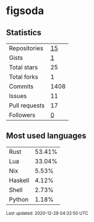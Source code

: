 # figsoda


## Statistics

<table>
    <tr>
        <td>Repositories</td>
        <td><a href="https://github.com/figsoda?tab=repositories">15</a></td>
    </tr>
    <tr>
        <td>Gists</td>
        <td><a href="https://gist.github.com/figsoda">1</a></td>
    </tr>
    <tr>
        <td>Total stars</td>
        <td>25</td>
    </tr>
    <tr>
        <td>Total forks</td>
        <td>1</td>
    </tr>
    <tr>
        <td>Commits</td>
        <td>1408</td>
    </tr>
    <tr>
        <td>Issues</td>
        <td>11</td>
    </tr>
    <tr>
        <td>Pull requests</td>
        <td>17</td>
    </tr>
    <tr>
        <td>Followers</td>
        <td><a href="https://github.com/figsoda?tab=followers">0</a></td>
    </tr>
</table>


## Most used languages

<table>
<tr><td>Rust</td><td>53.41%</td></tr>
<tr><td>Lua</td><td>33.04%</td></tr>
<tr><td>Nix</td><td>5.53%</td></tr>
<tr><td>Haskell</td><td>4.12%</td></tr>
<tr><td>Shell</td><td>2.73%</td></tr>
<tr><td>Python</td><td>1.18%</td></tr>
</table>


<sub>Last updated: 2020-12-28 04:32:50 UTC</sub>
